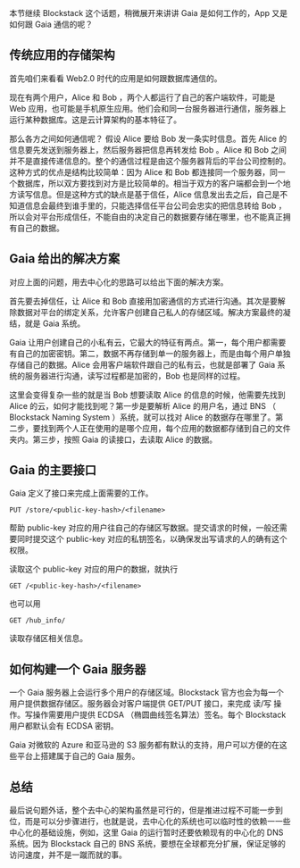 本节继续 Blockstack 这个话题，稍微展开来讲讲 Gaia 是如何工作的，App 又是如何跟 Gaia 通信的呢？

## 传统应用的存储架构

首先咱们来看看 Web2.0 时代的应用是如何跟数据库通信的。

现在有两个用户，Alice 和 Bob ，两个人都运行了自己的客户端软件，可能是 Web 应用，也可能是手机原生应用。他们会和同一台服务器进行通信，服务器上运行某种数据库。这是云计算架构的基本特征了。

那么各方之间如何通信呢？ 假设 Alice 要给 Bob 发一条实时信息。首先 Alice 的信息要先发送到服务器上，然后服务器把信息再转发给 Bob 。Alice 和 Bob 之间并不是直接传递信息的。整个的通信过程是由这个服务器背后的平台公司控制的。这种方式的优点是结构比较简单：因为 Alice 和 Bob 都连接同一个服务器，同一个数据库，所以双方要找到对方是比较简单的。相当于双方的客户端都会到一个地方读写信息。但是这种方式的缺点是基于信任，Alice 信息发出去之后，自己是不知道信息会最终到谁手里的，只能选择信任平台公司会忠实的把信息转给 Bob ，所以会对平台形成信任，不能自由的决定自己的数据要存储在哪里，也不能真正拥有自己的数据。

## Gaia 给出的解决方案

对应上面的问题，用去中心化的思路可以给出下面的解决方案。

首先要去掉信任，让 Alice 和 Bob 直接用加密通信的方式进行沟通。其次是要解除数据对平台的绑定关系，允许客户创建自己私人的存储区域。解决方案最终的凝结，就是 Gaia 系统。

Gaia 让用户创建自己的小私有云，它最大的特征有两点。第一，每个用户都需要有自己的加密密钥。第二，数据不再存储到单一的服务器上，而是由每个用户单独存储自己的数据。Alice 会用客户端软件跟自己的私有云，也就是部署了 Gaia 系统的服务器进行沟通，读写过程都是加密的，Bob 也是同样的过程。

这里会变得复杂一些的就是当 Bob 想要读取 Alice 的信息的时候，他需要先找到 Alice 的云，如何才能找到呢？第一步是要解析 Alice 的用户名，通过 BNS （ Blockstack Naming System ）系统，就可以找对 Alice 的数据存在哪里了。第二步，要找到两个人正在使用的是哪个应用，每个应用的数据都存储到自己的文件夹内。第三步，按照 Gaia 的读接口，去读取 Alice 的数据。

## Gaia 的主要接口

Gaia 定义了接口来完成上面需要的工作。

```
PUT /store/<public-key-hash>/<filename>
```

帮助 public-key 对应的用户往自己的存储区写数据。提交请求的时候，一般还需要同时提交这个 public-key 对应的私钥签名，以确保发出写请求的人的确有这个权限。

读取这个 public-key 对应的用户的数据，就执行

```
GET /<public-key-hash>/<filename>
```

也可以用 

```
GET /hub_info/
```

读取存储区相关信息。

## 如何构建一个 Gaia 服务器

一个 Gaia 服务器上会运行多个用户的存储区域。Blockstack 官方也会为每一个用户提供数据存储区。服务器会对客户端提供 GET/PUT 接口，来完成 读/写 操作。写操作需要用户提供 ECDSA （椭圆曲线签名算法）签名。每个 Blockstack 用户都默认会有 ECDSA 密钥。

Gaia 对微软的 Azure 和亚马逊的 S3 服务都有默认的支持，用户可以方便的在这些平台上搭建属于自己的 Gaia 服务。

## 总结

最后说句题外话，整个去中心的架构虽然是可行的，但是推进过程不可能一步到位，而是可以分步骤进行，也就是说，去中心化的系统也可以临时性的依赖一一些中心化的基础设施，例如，这里 Gaia 的运行暂时还要依赖现有的中心化的 DNS 系统。因为 Blockstack 自己的 BNS 系统，要想在全球都充分扩展，保证足够的访问速度，并不是一蹴而就的事。
